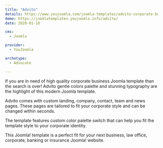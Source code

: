 ```yaml
---
title: "Advito"
details: https://www.youjoomla.com/joomla-templates/advito-corporate-business-joomla-template.html
demo: https://joomlatemplates.youjoomla.info/advito/
date: 2020-01-10

cms: 
  - Joomla

provider:
  - YouJoomla

archetype:
  - Advocate

--- 
```


If you are in need of high quality corporate business Joomla template than the search is over! Advito gentle colors palette and stunning typography are the highlight of this modern Joomla template.

Advito comes with custom landing, company, contact, team and news pages. These pages are tailored to fit your corporate style and can be changed within seconds.

The template features custom color palette switch that can help you fit the template style to your corporate identity.

This Joomla! template is a perfect fit for your next business, law office, corporate, banking or insurance Joomla! website.

